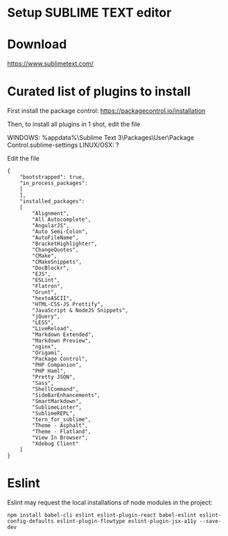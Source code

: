 Setup SUBLIME TEXT editor
=========================

# Download

https://www.sublimetext.com/

# Curated list of plugins to install

First install the package control: https://packagecontrol.io/installation

Then, to install all plugins in 1 shot, edit the file

WINDOWS: %appdata%\Sublime Text 3\Packages\User\Package Control.sublime-settings
LINUX/OSX: ?

Edit the file

```
{
	"bootstrapped": true,
	"in_process_packages":
	[
	],
	"installed_packages":
	[
		"Alignment",
		"All Autocomplete",
		"AngularJS",
		"Auto Semi-Colon",
		"AutoFileName",
		"BracketHighlighter",
		"ChangeQuotes",
		"CMake",
		"CMakeSnippets",
		"DocBlockr",
		"EJS",
		"ESLint",
		"Flatron",
		"Grunt",
		"hextoASCII",
		"HTML-CSS-JS Prettify",
		"JavaScript & NodeJS Snippets",
		"jQuery",
		"LESS",
		"LiveReload",
		"Markdown Extended",
		"Markdown Preview",
		"nginx",
		"Origami",
		"Package Control",
		"PHP Companion",
		"PHP Haml",
		"Pretty JSON",
		"Sass",
		"ShellCommand",
		"SideBarEnhancements",
		"SmartMarkdown",
		"SublimeLinter",
		"SublimeREPL",
		"tern_for_sublime",
		"Theme - Asphalt",
		"Theme - Flatland",
		"View In Browser",
		"Xdebug Client"
	]
}
```


# Eslint

Eslint may request the local installations of node modules in the project:

```
npm install babel-cli eslint eslint-plugin-react babel-eslint eslint-config-defaults eslint-plugin-flowtype eslint-plugin-jsx-a11y --save-dev
```
